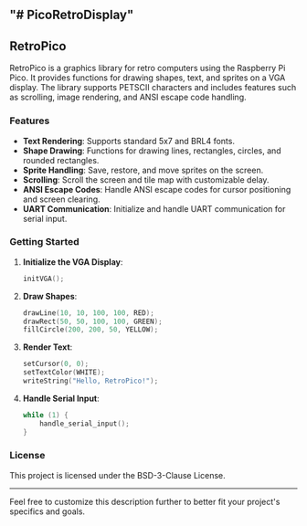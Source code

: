 "# PicoRetroDisplay" 
---

## RetroPico

RetroPico is a graphics library for retro computers using the Raspberry Pi Pico. It provides functions for drawing shapes, text, and sprites on a VGA display. The library supports PETSCII characters and includes features such as scrolling, image rendering, and ANSI escape code handling.

### Features

- **Text Rendering**: Supports standard 5x7 and BRL4 fonts.
- **Shape Drawing**: Functions for drawing lines, rectangles, circles, and rounded rectangles.
- **Sprite Handling**: Save, restore, and move sprites on the screen.
- **Scrolling**: Scroll the screen and tile map with customizable delay.
- **ANSI Escape Codes**: Handle ANSI escape codes for cursor positioning and screen clearing.
- **UART Communication**: Initialize and handle UART communication for serial input.

### Getting Started

1. **Initialize the VGA Display**:
   ```c
   initVGA();
   ```

2. **Draw Shapes**:
   ```c
   drawLine(10, 10, 100, 100, RED);
   drawRect(50, 50, 100, 100, GREEN);
   fillCircle(200, 200, 50, YELLOW);
   ```

3. **Render Text**:
   ```c
   setCursor(0, 0);
   setTextColor(WHITE);
   writeString("Hello, RetroPico!");
   ```

4. **Handle Serial Input**:
   ```c
   while (1) {
       handle_serial_input();
   }
   ```

### License

This project is licensed under the BSD-3-Clause License.

---

Feel free to customize this description further to better fit your project's specifics and goals.